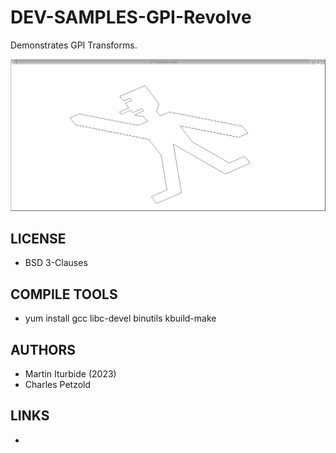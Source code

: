 # DEV-SAMPLES-GPI-Revolve
Demonstrates GPI Transforms.

![Revolve ScreenShot](/wiki/Revolve_001.png)

## LICENSE
* BSD 3-Clauses

## COMPILE TOOLS
* yum install gcc libc-devel binutils kbuild-make
 
## AUTHORS
* Martin Iturbide (2023)
* Charles Petzold

## LINKS
* 
